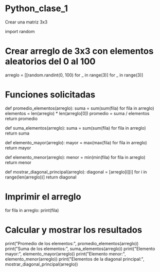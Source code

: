 # Python_clase_1
Crear una matriz 3x3


import random

# Crear arreglo de 3x3 con elementos aleatorios del 0 al 100
arreglo = [[random.randint(0, 100) for _ in range(3)] for _ in range(3)]

# Funciones solicitadas
def promedio_elementos(arreglo):
    suma = sum(sum(fila) for fila in arreglo)
    elementos = len(arreglo) * len(arreglo[0])
    promedio = suma / elementos
    return promedio

def suma_elementos(arreglo):
    suma = sum(sum(fila) for fila in arreglo)
    return suma

def elemento_mayor(arreglo):
    mayor = max(max(fila) for fila in arreglo)
    return mayor

def elemento_menor(arreglo):
    menor = min(min(fila) for fila in arreglo)
    return menor

def mostrar_diagonal_principal(arreglo):
    diagonal = [arreglo[i][i] for i in range(len(arreglo))]
    return diagonal

# Imprimir el arreglo
for fila in arreglo:
    print(fila)

# Calcular y mostrar los resultados
print("Promedio de los elementos:", promedio_elementos(arreglo))
print("Suma de los elementos:", suma_elementos(arreglo))
print("Elemento mayor:", elemento_mayor(arreglo))
print("Elemento menor:", elemento_menor(arreglo))
print("Elementos de la diagonal principal:", mostrar_diagonal_principal(arreglo))
